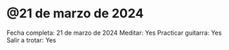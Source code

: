 # @21 de marzo de 2024

Fecha completa: 21 de marzo de 2024
Meditar: Yes
Practicar guitarra: Yes
Salir a trotar: Yes